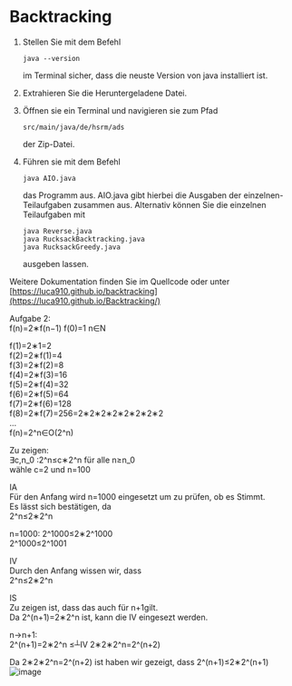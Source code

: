 # Backtracking

1. Stellen Sie mit dem Befehl
   ```
   java --version
   ```
   im Terminal sicher, dass die neuste Version von java installiert ist.
4. Extrahieren Sie die Heruntergeladene Datei.
5. Öffnen sie ein Terminal und navigieren sie zum Pfad 
   ```
   src/main/java/de/hsrm/ads
   ```
   der Zip-Datei.
   
7. Führen sie mit dem Befehl 
   ```
   java AIO.java
   ```
   das Programm aus.
   AIO.java gibt hierbei die Ausgaben der einzelnen-Teilaufgaben zusammen aus.
   Alternativ können Sie die einzelnen Teilaufgaben mit 
   ```
   java Reverse.java
   java RucksackBacktracking.java
   java RucksackGreedy.java
   ```
   ausgeben lassen.

Weitere Dokumentation finden Sie im Quellcode oder unter [https://luca910.github.io/backtracking](https://luca910.github.io/Backtracking/)

Aufgabe 2:\
f(n)=2∗f(n−1)                     f(0)=1            n∈N

f(1)=2∗1=2\
f(2)=2∗f(1)=4\
f(3)=2∗f(2)=8\
f(4)=2∗f(3)=16\
f(5)=2∗f(4)=32\
f(6)=2∗f(5)=64\
f(7)=2∗f(6)=128\
f(8)=2∗f(7)=256=2∗2∗2∗2∗2∗2∗2∗2\
…\
f(n)=2^n∈O(2^n)

Zu zeigen:\
	∃c,n_0  :2^n≤c∗2^n  für alle n≥n_0\
	wähle c=2 und n=100

IA\
Für den Anfang wird n=1000 eingesetzt um zu prüfen, ob es Stimmt.\
Es lässt sich bestätigen, da\
2^n≤2∗2^n

n=1000:    2^1000≤2∗2^1000\
		2^1000≤2^1001

IV\
Durch den Anfang wissen wir, dass\
2^n≤2∗2^n


IS\
Zu zeigen ist, dass das auch für n+1gilt.\
Da 2^(n+1)=2∗2^n  ist, kann die IV eingesezt werden.

n→n+1:\
	2^(n+1)=2∗2^n ≤┴IV 2∗2∗2^n=2^(n+2)

Da 2∗2∗2^n=2^(n+2)  ist haben wir gezeigt, dass 2^(n+1)≤2∗2^(n+1)\
![image](https://user-images.githubusercontent.com/41526150/176511195-16aeeb99-3900-422a-bf0c-64a7d90c55ea.png)
